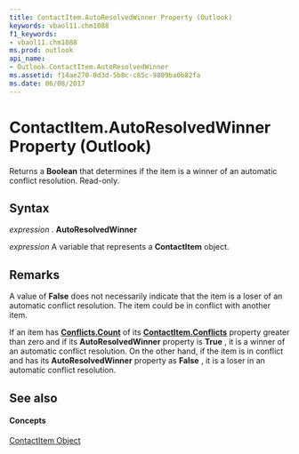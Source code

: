 ```yaml
---
title: ContactItem.AutoResolvedWinner Property (Outlook)
keywords: vbaol11.chm1088
f1_keywords:
- vbaol11.chm1088
ms.prod: outlook
api_name:
- Outlook.ContactItem.AutoResolvedWinner
ms.assetid: f14ae270-0d3d-5b8c-c85c-9809ba0b82fa
ms.date: 06/08/2017
---
```



# ContactItem.AutoResolvedWinner Property (Outlook)

Returns a **Boolean** that determines if the item is a winner of an automatic conflict resolution. Read-only.


## Syntax

 _expression_ . **AutoResolvedWinner**

 _expression_ A variable that represents a **ContactItem** object.


## Remarks

A value of **False** does not necessarily indicate that the item is a loser of an automatic conflict resolution. The item could be in conflict with another item.

If an item has **[Conflicts.Count](conflicts-count-property-outlook.md)** of its **[ContactItem.Conflicts](contactitem-conflicts-property-outlook.md)** property greater than zero and if its **AutoResolvedWinner** property is **True** , it is a winner of an automatic conflict resolution. On the other hand, if the item is in conflict and has its **AutoResolvedWinner** property as **False** , it is a loser in an automatic conflict resolution.


## See also


#### Concepts


[ContactItem Object](contactitem-object-outlook.md)

